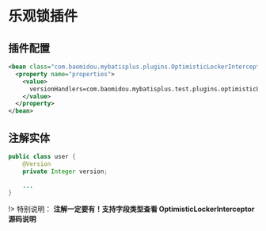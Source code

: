 # 乐观锁插件

## 插件配置

```xml
<bean class="com.baomidou.mybatisplus.plugins.OptimisticLockerInterceptor">
  <property name="properties">
    <value>
      versionHandlers=com.baomidou.mybatisplus.test.plugins.optimisticLocker.StringTypeHandler
    </value>
  </property>
</bean>
```

## 注解实体

```java
public class user {
    @Version
    private Integer version;

    ...
}
```

!> 特别说明： **注解一定要有！支持字段类型查看 OptimisticLockerInterceptor 源码说明**
